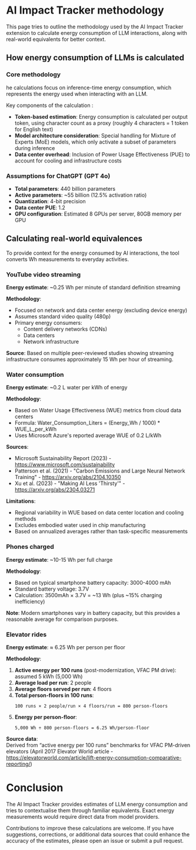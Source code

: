 # AI Impact Tracker methodology

This page tries to outline the methodology used by the AI Impact Tracker extension to calculate energy consumption of LLM interactions, along with real-world equivalents for better context.

## How energy consumption of LLMs is calculated

### Core methodology

he calculations focus on inference-time energy consumption, which represents the energy used when interacting with an LLM.

Key components of the calculation :
* **Token-based estimation**: Energy consumption is calculated per output token, using character count as a proxy (roughly 4 characters = 1 token for English text)
* **Model architecture consideration**: Special handling for Mixture of Experts (MoE) models, which only activate a subset of parameters during inference
* **Data center overhead**: Inclusion of Power Usage Effectiveness (PUE) to account for cooling and infrastructure costs

### Assumptions for ChatGPT (GPT 4o)

* **Total parameters**: 440 billion parameters
* **Active parameters**: ~55 billion (12.5% activation ratio)
* **Quantization**: 4-bit precision 
* **Data center PUE**: 1.2 
* **GPU configuration**: Estimated 8 GPUs per server, 80GB memory per GPU

## Calculating real-world equivalences

To provide context for the energy consumed by AI interactions, the tool converts Wh measurements to everyday activities.

### YouTube video streaming

**Energy estimate**: ~0.25 Wh per minute of standard definition streaming

**Methodology**:
* Focused on network and data center energy (excluding device energy)
* Assumes standard video quality (480p)
* Primary energy consumers:
  * Content delivery networks (CDNs)
  * Data centers
  * Network infrastructure

**Source**: Based on multiple peer-reviewed studies showing streaming infrastructure consumes approximately 15 Wh per hour of streaming.

### Water consumption

**Energy estimate**: ~0.2 L water per kWh of energy

**Methodology**:
* Based on Water Usage Effectiveness (WUE) metrics from cloud data centers
* Formula: Water_Consumption_Liters = (Energy_Wh / 1000) * WUE_L_per_kWh
* Uses Microsoft Azure's reported average WUE of 0.2 L/kWh

**Sources**:
* Microsoft Sustainability Report (2023) - https://www.microsoft.com/sustainability
* Patterson et al. (2021) - "Carbon Emissions and Large Neural Network Training" - https://arxiv.org/abs/2104.10350
* Xu et al. (2023) - "Making AI Less 'Thirsty'" - https://arxiv.org/abs/2304.03271

**Limitations**:
* Regional variability in WUE based on data center location and cooling methods
* Excludes embodied water used in chip manufacturing
* Based on annualized averages rather than task-specific measurements

### Phones charged

**Energy estimate**: ~10-15 Wh per full charge

**Methodology**:
* Based on typical smartphone battery capacity: 3000-4000 mAh
* Standard battery voltage: 3.7V
* Calculation: 3500mAh × 3.7V = ~13 Wh (plus ~15% charging inefficiency)

**Note**: Modern smartphones vary in battery capacity, but this provides a reasonable average for comparison purposes.

### Elevator rides

**Energy estimate**: ≈ 6.25 Wh per person per floor

**Methodology**:
1. **Active energy per 100 runs** (post-modernization, VFAC PM drive): assumed 5 kWh (5,000 Wh)  
2. **Average load per run**: 2 people  
3. **Average floors served per run**: 4 floors  
4. **Total person-floors in 100 runs**:  
   ```  
   100 runs × 2 people/run × 4 floors/run = 800 person-floors  
   ```  
5. **Energy per person-floor**:  
   ```  
   5,000 Wh ÷ 800 person-floors = 6.25 Wh/person-floor  
   ```

**Source data**:  
Derived from “active energy per 100 runs” benchmarks for VFAC PM-driven elevators (April 2017 Elevator World article - https://elevatorworld.com/article/lift-energy-consumption-comparative-reporting/)

# Conclusion

The AI Impact Tracker provides estimates of LLM energy consumption and tries to contextualise them through familiar equivalents. Exact energy measurements would require direct data from model providers.

Contributions to improve these calculations are welcome. If you have suggestions, corrections, or additional data sources that could enhance the accuracy of the estimates, please open an issue or submit a pull request.

